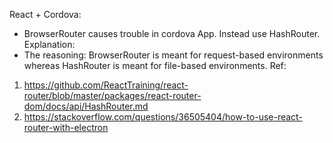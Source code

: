 React + Cordova:
- BrowserRouter causes trouble in cordova App. Instead use HashRouter.
Explanation:
- The reasoning: BrowserRouter is meant for request-based environments whereas HashRouter is meant for file-based environments.
Ref:
1. https://github.com/ReactTraining/react-router/blob/master/packages/react-router-dom/docs/api/HashRouter.md
2. https://stackoverflow.com/questions/36505404/how-to-use-react-router-with-electron
